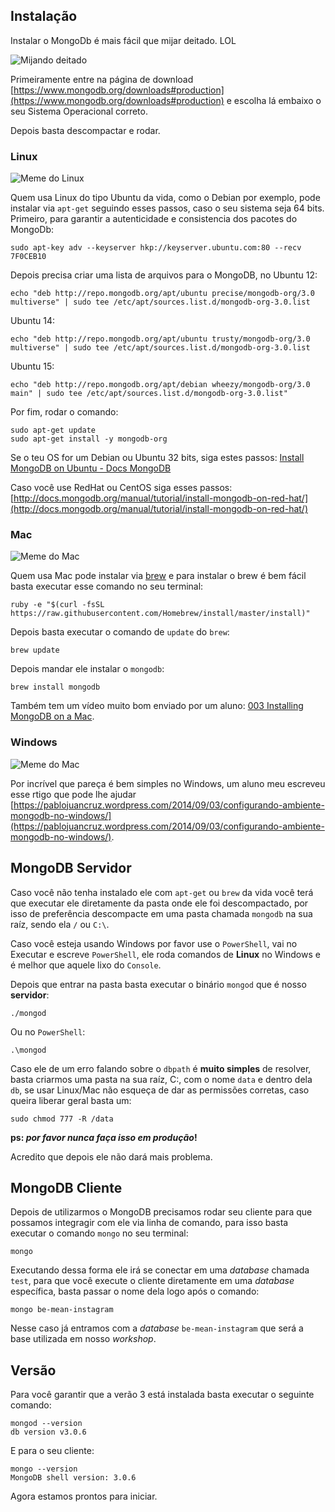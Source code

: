 ## Instalação

Instalar o MongoDb é mais fácil que mijar deitado. LOL

![Mijando deitado](https://cldup.com/N1L5PkCDOq-3000x3000.jpeg)

Primeiramente entre na página de download [https://www.mongodb.org/downloads#production](https://www.mongodb.org/downloads#production) e escolha lá embaixo o seu Sistema Operacional correto.

Depois basta descompactar e rodar.

### Linux

![Meme do Linux](https://raw.githubusercontent.com/Webschool-io/be-mean-instagram/master/Apostila/module-mongodb/images/meme-linux.jpg)

Quem usa Linux do tipo Ubuntu da vida, como o Debian por exemplo, pode instalar via `apt-get` seguindo esses passos, caso o seu sistema seja 64 bits. Primeiro, para garantir a autenticidade e consistencia dos pacotes do MongoDb:

```
sudo apt-key adv --keyserver hkp://keyserver.ubuntu.com:80 --recv 7F0CEB10
```

Depois precisa criar uma lista de arquivos para o MongoDB, no Ubuntu 12:

```
echo "deb http://repo.mongodb.org/apt/ubuntu precise/mongodb-org/3.0 multiverse" | sudo tee /etc/apt/sources.list.d/mongodb-org-3.0.list
```

Ubuntu 14:

```
echo "deb http://repo.mongodb.org/apt/ubuntu trusty/mongodb-org/3.0 multiverse" | sudo tee /etc/apt/sources.list.d/mongodb-org-3.0.list
```

Ubuntu 15:

```
echo "deb http://repo.mongodb.org/apt/debian wheezy/mongodb-org/3.0 main" | sudo tee /etc/apt/sources.list.d/mongodb-org-3.0.list"
```

Por fim, rodar o comando:

```
sudo apt-get update
sudo apt-get install -y mongodb-org
```
Se o teu OS for um Debian ou Ubuntu 32 bits, siga estes passos: [Install MongoDB on Ubuntu - Docs MongoDB](https://docs.mongodb.org/manual/tutorial/install-mongodb-on-ubuntu/)

Caso você use RedHat ou CentOS siga esses passos: [http://docs.mongodb.org/manual/tutorial/install-mongodb-on-red-hat/](http://docs.mongodb.org/manual/tutorial/install-mongodb-on-red-hat/)

### Mac

![Meme do Mac](https://raw.githubusercontent.com/Webschool-io/be-mean-instagram/master/Apostila/module-mongodb/images/meme-mac.jpg)

Quem usa Mac pode instalar via [brew](http://brew.sh/) e para instalar o brew é bem fácil basta executar esse comando no seu terminal:

```
ruby -e "$(curl -fsSL https://raw.githubusercontent.com/Homebrew/install/master/install)"
```

Depois basta executar o comando de `update` do `brew`:

```
brew update
```

Depois mandar ele instalar o `mongodb`:

```
brew install mongodb
```

Também tem um vídeo muito bom enviado por um aluno: [003 Installing MongoDB on a Mac](https://www.youtube.com/watch?v=DhKYGa7K20k).

### Windows

![Meme do Mac](https://raw.githubusercontent.com/Webschool-io/be-mean-instagram/master/Apostila/module-mongodb/images/meme-windows.jpg)

Por incrível que pareça é bem simples no Windows, um aluno meu escreveu esse rtigo que pode lhe ajudar [https://pablojuancruz.wordpress.com/2014/09/03/configurando-ambiente-mongodb-no-windows/](https://pablojuancruz.wordpress.com/2014/09/03/configurando-ambiente-mongodb-no-windows/).

## MongoDB Servidor

Caso você não tenha instalado ele com `apt-get` ou `brew` da vida você terá que executar ele diretamente da pasta onde ele foi descompactado, por isso de preferência descompacte em uma pasta chamada `mongodb` na sua raíz, sendo ela `/` ou `C:\`.

Caso você esteja usando Windows por favor use o `PowerShell`, vai no Executar e escreve `PowerShell`, ele roda comandos de **Linux** no Windows e é melhor que aquele lixo do `Console`.

Depois que entrar na pasta basta executar o binário `mongod` que é nosso **servidor**:

```
./mongod
```

Ou no `PowerShell`:

```
.\mongod
```

Caso ele de um erro falando sobre o `dbpath` é **muito simples** de resolver, basta criarmos uma pasta na sua raíz, C:\, com o nome `data` e dentro dela `db`, se usar Linux/Mac não esqueça de dar as permissões corretas, caso queira liberar geral basta um:

```
sudo chmod 777 -R /data
```

**ps: *por favor nunca faça isso em produção*!**

Acredito que depois ele não dará mais problema.

## MongoDB Cliente

Depois de utilizarmos o MongoDB precisamos rodar seu cliente para que possamos integragir com ele via linha de comando, para isso basta executar o comando `mongo` no seu terminal:

```
mongo
```

Executando dessa forma ele irá se conectar em uma *database* chamada `test`, para que você execute o cliente diretamente em uma *database* específica, basta passar o nome dela logo após o comando:

```
mongo be-mean-instagram
```

Nesse caso já entramos com a *database* `be-mean-instagram` que será a base utilizada em nosso *workshop*.

## Versão

Para você garantir que a verão 3 está instalada basta executar o seguinte comando:

```
mongod --version
db version v3.0.6
```

E para o seu cliente:

```
mongo --version
MongoDB shell version: 3.0.6
```

Agora estamos prontos para iniciar.
